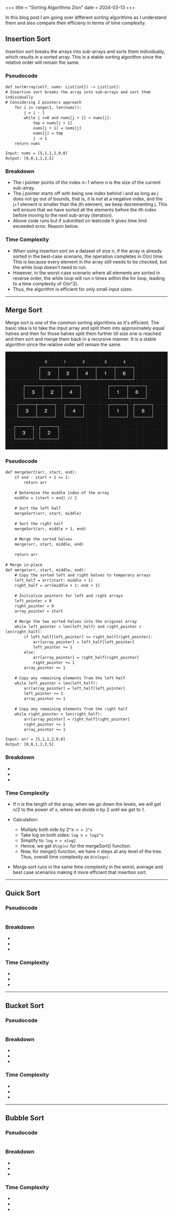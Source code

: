 +++
title = "Sorting Algorithms Zion"
date = 2024-03-13
+++

In this blog post I am going over different sorting algorithms as I understand them and also compare their efficieny in terms of time complexity.

## Insertion Sort
Insertion sort breaks the arrays into sub-arrays and sorts them individually, which results in a sorted array. This is a stable sorting algorithm since the relative order will remain the same.

### Pseudocode
```
def sortArray(self, nums: List[int]) -> List[int]:
# Insertion sort breaks the array into sub-arrays and sort them individually
# Considering 2 pointers approach
    for i in range(1, len(nums)):
        j = i - 1
        while j >=0 and nums[j + 1] < nums[j]:
            tmp = nums[j + 1]
            nums[j + 1] = nums[j]
            nums[j] = tmp
            j -= 1
    return nums
```

```
Input: nums = [5,1,1,2,0,0]
Output: [0,0,1,1,2,5]
```

### Breakdown
- The i pointer points of the index n−1 where n is the size of the current sub-array.
- The j pointer starts off with being one index behind i and as long as j does not go out of bounds, that is, it is not at a negative index, and the j+1 element is smaller than the jth element, we keep decrementing j. This will ensure that we have sorted all the elements before the ith index before moving to the next sub-array (iteration).
- Above code runs but if submitted on leetcode it gives time limit exceeded error. Reason below.

### Time Complexity
- When using insertion sort on a dataset of size n, if the array is already sorted in the best-case scenario, the operation completes in O(n) time. This is because every element in the array still needs to be checked, but the while loop doesn't need to run.
- However, in the worst-case scenario where all elements are sorted in reverse order, the while loop will run n times within the for loop, leading to a time complexity of O(n^2).
- Thus, the algorithm is efficient for only small input sizes.


---
## Merge Sort
Merge sort is one of the common sorting algorithms as it's efficient. The basic idea is to take the input array and split them into approximately equal halves and then for those halves split them further till size one is reached and then sort and merge them back in a recursive manner. It is a stable algorithm since the relative order will remain the same.

![merge-sort](merge-sort.png)

### Pseudocode
```
def mergeSort(arr, start, end):
    if end - start + 1 <= 1:
        return arr

    # Determine the middle index of the array
    middle = (start + end) // 2

    # Sort the left half
    mergeSort(arr, start, middle)

    # Sort the right half
    mergeSort(arr, middle + 1, end)

    # Merge the sorted halves
    merge(arr, start, middle, end)
    
    return arr

# Merge in-place
def merge(arr, start, middle, end):
    # Copy the sorted left and right halves to temporary arrays
    left_half = arr[start: middle + 1]
    right_half = arr[middle + 1: end + 1]

    # Initialize pointers for left and right arrays
    left_pointer = 0
    right_pointer = 0
    array_pointer = start

    # Merge the two sorted halves into the original array
    while left_pointer < len(left_half) and right_pointer < len(right_half):
        if left_half[left_pointer] <= right_half[right_pointer]:
            arr[array_pointer] = left_half[left_pointer]
            left_pointer += 1
        else:
            arr[array_pointer] = right_half[right_pointer]
            right_pointer += 1
        array_pointer += 1

    # Copy any remaining elements from the left half
    while left_pointer < len(left_half):
        arr[array_pointer] = left_half[left_pointer]
        left_pointer += 1
        array_pointer += 1

    # Copy any remaining elements from the right half
    while right_pointer < len(right_half):
        arr[array_pointer] = right_half[right_pointer]
        right_pointer += 1
        array_pointer += 1
```

```
Input: arr = [5,1,1,2,0,0]
Output: [0,0,1,1,2,5]
```

### Breakdown 
-
-
-

### Time Complexity
- If n is the length of the array, when we go down the levels, we will get n/2 to the power of x, where we divide n by 2 until we get to 1.

- Calculation:
    - Multiply both side by 2^x:
`n = 2^x`
    - Take log on both sides:
`log n = log2^x`
    - Simplify to:
`log n = xlog2`
    - Hence, we get `Olog(n)` for the mergeSort() function.
    - Now, for merge() function, we have n steps at any level of  the tree. Thus, overall time complexity as `O(nlogn)`.
- Merge sort runs in the same time complexity in the worst, average and best case scenarios making it more efficient that insertion sort.

---
## Quick Sort

### Pseudocode
```

```

### Breakdown
-
-
-

### Time Complexity
-
-
-
---
## Bucket Sort

### Pseudocode
```

```

### Breakdown
-
-
-

### Time Complexity
-
-
-
---
## Bubble Sort

### Pseudocode
```

```

### Breakdown
-
-
-

### Time Complexity
-
-
-